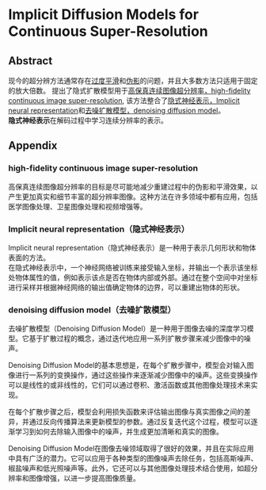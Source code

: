 # Implicit Diffusion Models for Continuous Super-Resolution

## Abstract
现今的超分辨方法通常存在<u>过度平滑</u>和<u>伪影</u>的问题，并且大多数方法只适用于固定的放大倍数。
提出了隐式扩散模型用于[高保真连续图像超分辨率，high-fidelity continuous image super-resolution](#hfcisr), 该方法整合了[隐式神经表示，Implicit neural representation](#inr)和[去噪扩散模型，denoising diffusion model](#denoising-diffusion-model去噪扩散模型)。  
**隐式神经表示**在解码过程中学习连续分辨率的表示。



## Appendix
### high-fidelity continuous image super-resolution <a id = "hfcisr">
高保真连续图像超分辨率的目标是尽可能地减少重建过程中的伪影和平滑效果，以产生更加真实和细节丰富的超分辨率图像。这种方法在许多领域中都有应用，包括医学图像处理、卫星图像处理和视频增强等。

### Implicit neural representation（隐式神经表示） <a id = "inr">
Implicit neural representation（隐式神经表示）是一种用于表示几何形状和物体表面的方法。  
在隐式神经表示中，一个神经网络被训练来接受输入坐标，并输出一个表示该坐标处物体属性的值，例如表示该点是否在物体内部或外部。通过在整个空间中对坐标进行采样并根据神经网络的输出值确定物体的边界，可以重建出物体的形状。

### denoising diffusion model（去噪扩散模型） <a id = "ddm">
去噪扩散模型（Denoising Diffusion Model）是一种用于图像去噪的深度学习模型。它基于扩散过程的概念，通过迭代地应用一系列扩散步骤来减少图像中的噪声。

Denoising Diffusion Model的基本思想是，在每个扩散步骤中，模型会对输入图像进行一系列的变换操作，通过这些操作来逐渐减少图像中的噪声。这些变换操作可以是线性的或非线性的，它们可以通过卷积、激活函数或其他图像处理技术来实现。

在每个扩散步骤之后，模型会利用损失函数来评估输出图像与真实图像之间的差异，并通过反向传播算法来更新模型的参数。通过反复迭代这个过程，模型可以逐渐学习到如何去除输入图像中的噪声，并生成更加清晰和真实的图像。

Denoising Diffusion Model在图像去噪领域取得了很好的效果，并且在实际应用中具有广泛的潜力。它可以应用于各种类型的图像噪声去除任务，包括高斯噪声、椒盐噪声和低光照噪声等。此外，它还可以与其他图像处理技术结合使用，如超分辨率和图像增强，以进一步提高图像质量。